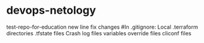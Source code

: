# devops-netology
test-repo-for-education
new line
fix changes
#In .gitignore:
Local .terraform directories
.tfstate files
Crash log files
variables
override files
cliconf files
